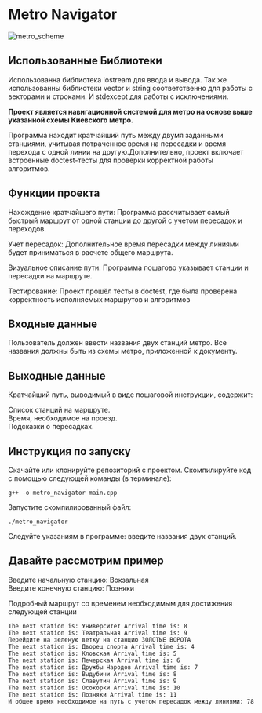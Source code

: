 # Metro Navigator
![metro_scheme](https://github.com/user-attachments/assets/595adc6a-6f61-49bd-9a91-678c9cb1ae45)

## Использованные Библиотеки
Использованна библиотека iostream для ввода и вывода.
Так же использованны библиотеки vector и string соответственно для работы с векторами и строками.
И stdexcept для работы с исключениями.

**Проект является навигационной системой для метро на основе выше указанной схемы Киевского метро.**

Программа находит кратчайший путь между двумя заданными станциями, учитывая потраченное время на пересадки и время перехода с одной линии на другую.Дополнительно, проект включает встроенные doctest-тесты для проверки корректной работы алгоритмов.

## Функции проекта

Нахождение кратчайшего пути: 
Программа рассчитывает самый быстрый маршрут от одной станции до другой с учетом пересадок и переходов.

Учет пересадок:
Дополнительное время пересадки между линиями будет приниматься в расчете общего маршрута.

Визуальное описание пути:
Программа пошагово указывает станции и пересадки на маршруте.

Тестирование:
Проект прошёл тесты в doctest, где была проверена корректность исполняемых маршрутов и алгоритмов

## Входные данные

Пользователь должен ввести названия двух станций метро. Все названия должны быть из схемы метро, приложенной к документу.

## Выходные данные

Кратчайший путь, выводимый в виде пошаговой инструкции, содержит:

Список станций на маршруте. <br> Время, необходимое на проезд. <br> Подсказки о пересадках.

## Инструкция по запуску
Скачайте или клонируйте репозиторий с проектом.
Скомпилируйте код с помощью следующей команды (в терминале):
    
    g++ -o metro_navigator main.cpp
Запустите скомпилированный файл:
   
    ./metro_navigator
Следуйте указаниям в программе: введите названия двух станций.

## Давайте рассмотрим пример
Введите начальную станцию: Вокзальная
 <br> Введите конечную станцию: Позняки
    
Подробный маршрут со временем необходимым для достижения следующей станции

    The next station is: Университет Arrival time is: 8
    The next station is: Театральная Arrival time is: 9
    Перейдите на зеленую ветку на станцию ЗОЛОТЫЕ ВОРОТА
    The next station is: Дворец спорта Arrival time is: 4
    The next station is: Кловская Arrival time is: 5
    The next station is: Печерская Arrival time is: 6
    The next station is: Дружбы Народов Arrival time is: 7
    The next station is: Выдубичи Arrival time is: 8
    The next station is: Славутич Arrival time is: 9
    The next station is: Осокорки Arrival time is: 10
    The next station is: Позняки Arrival time is: 11
    И общее время необходимое на путь с учетом пересадок между линиями: 78

